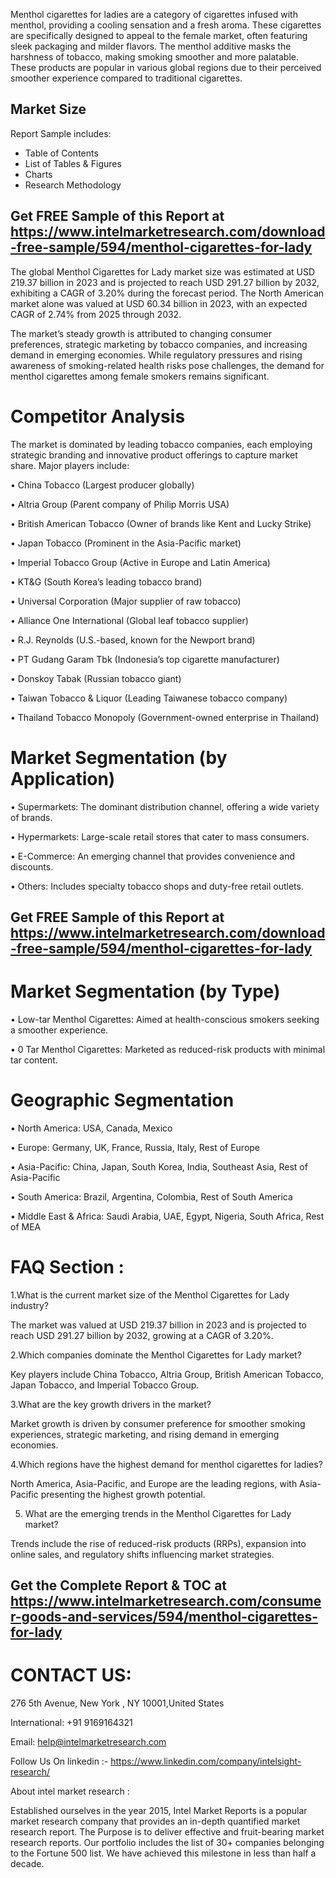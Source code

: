 Menthol cigarettes for ladies are a category of cigarettes infused with menthol, providing a cooling sensation and a fresh aroma. These cigarettes are specifically designed to appeal to the female market, often featuring sleek packaging and milder flavors. The menthol additive masks the harshness of tobacco, making smoking smoother and more palatable. These products are popular in various global regions due to their perceived smoother experience compared to traditional cigarettes.

Market Size
-
Report Sample includes:
- Table of Contents
- List of Tables & Figures
- Charts
- Research Methodology


Get FREE Sample of this Report at https://www.intelmarketresearch.com/download-free-sample/594/menthol-cigarettes-for-lady
-
The global Menthol Cigarettes for Lady market size was estimated at USD 219.37 billion in 2023 and is projected to reach USD 291.27 billion by 2032, exhibiting a CAGR of 3.20% during the forecast period. The North American market alone was valued at USD 60.34 billion in 2023, with an expected CAGR of 2.74% from 2025 through 2032.

 

The market’s steady growth is attributed to changing consumer preferences, strategic marketing by tobacco companies, and increasing demand in emerging economies. While regulatory pressures and rising awareness of smoking-related health risks pose challenges, the demand for menthol cigarettes among female smokers remains significant.

Competitor Analysis
=
The market is dominated by leading tobacco companies, each employing strategic branding and innovative product offerings to capture market share. Major players include:

•	China Tobacco (Largest producer globally)

•	Altria Group (Parent company of Philip Morris USA)

•	British American Tobacco (Owner of brands like Kent and Lucky Strike)

•	Japan Tobacco (Prominent in the Asia-Pacific market)

•	Imperial Tobacco Group (Active in Europe and Latin America)

•	KT&G (South Korea’s leading tobacco brand)

•	Universal Corporation (Major supplier of raw tobacco)

•	Alliance One International (Global leaf tobacco supplier)

•	R.J. Reynolds (U.S.-based, known for the Newport brand)

•	PT Gudang Garam Tbk (Indonesia’s top cigarette manufacturer)

•	Donskoy Tabak (Russian tobacco giant)

•	Taiwan Tobacco & Liquor (Leading Taiwanese tobacco company)

•	Thailand Tobacco Monopoly (Government-owned enterprise in Thailand)

Market Segmentation (by Application)
=
•	Supermarkets: The dominant distribution channel, offering a wide variety of brands.

•	Hypermarkets: Large-scale retail stores that cater to mass consumers.


•	E-Commerce: An emerging channel that provides convenience and discounts.

•	Others: Includes specialty tobacco shops and duty-free retail outlets.

Get FREE Sample of this Report at https://www.intelmarketresearch.com/download-free-sample/594/menthol-cigarettes-for-lady
-

Market Segmentation (by Type)
=
•	Low-tar Menthol Cigarettes: Aimed at health-conscious smokers seeking a smoother experience.

•	0 Tar Menthol Cigarettes: Marketed as reduced-risk products with minimal tar content.

Geographic Segmentation
=
•	North America: USA, Canada, Mexico

•	Europe: Germany, UK, France, Russia, Italy, Rest of Europe


•	Asia-Pacific: China, Japan, South Korea, India, Southeast Asia, Rest of Asia-Pacific

•	South America: Brazil, Argentina, Colombia, Rest of South America

•	Middle East & Africa: Saudi Arabia, UAE, Egypt, Nigeria, South Africa, Rest of MEA

FAQ Section : 
=
1.What is the current market size of the Menthol Cigarettes for Lady industry?

The market was valued at USD 219.37 billion in 2023 and is projected to reach USD 291.27 billion by 2032, growing at a CAGR of 3.20%.

2.Which companies dominate the Menthol Cigarettes for Lady market?

Key players include China Tobacco, Altria Group, British American Tobacco, Japan Tobacco, and Imperial Tobacco Group.

3.What are the key growth drivers in the market?

Market growth is driven by consumer preference for smoother smoking experiences, strategic marketing, and rising demand in emerging economies.

4.Which regions have the highest demand for menthol cigarettes for ladies?

North America, Asia-Pacific, and Europe are the leading regions, with Asia-Pacific presenting the highest growth potential.

5. What are the emerging trends in the Menthol Cigarettes for Lady market?

Trends include the rise of reduced-risk products (RRPs), expansion into online sales, and regulatory shifts influencing market strategies.


Get the Complete Report & TOC at https://www.intelmarketresearch.com/consumer-goods-and-services/594/menthol-cigarettes-for-lady
-
CONTACT US:
=
276 5th Avenue, New York , NY 10001,United States


International: +91 9169164321

Email: help@intelmarketresearch.com

Follow Us On linkedin :- https://www.linkedin.com/company/intelsight-research/

About intel market research :

Established ourselves in the year 2015, Intel Market Reports is a popular market research company that provides an in-depth quantified market research report. The Purpose is to deliver effective and fruit-bearing market research reports. Our portfolio includes the list of 30+ companies belonging to the Fortune 500 list. We have achieved this milestone in less than half a decade.
